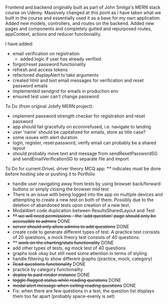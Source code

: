 Frontend and backend originally built as part of John Smilga's MERN stack course on Udemy. Massively changed at this point as I have taken what we built in the course and essentially used it as a base for my own application. Added new models, controllers, and routes on the backend. Added new pages and components and completely gutted and repurposed routes, appContext, actions and reducer functionality.

I have added:

- email verification on registration
  - added logic if user has already verified
- forgot/reset password functionality
- refresh and access tokens
- refactored displayAlert to take arguments
- created html and text email messages for verification and reset password emails
- implemented sendgrid for emails in production env
- ensured test user can't change password

To Do (from original Jobify MERN project):

- implement password strength checker for registration and reset password
- app should fail gracefully on econnrefused, i.e. navigate to landing
- user 'name' should be capitalized for emails, store as title case?
- some issues with alert duration
- login, register, reset password, verify email can probably be a shared layout
- should probably move text and message from sendResetPasswordSG and sendEmailVerificationSG to separate file and import

To Do for current DriveL driver theory MCQ app:
\*\* indicates must be done before hosting site or pushing it to Portfolio

- handle user navigating away from tests by using browser back/forward buttons or simply closing the browser mid test
- There is an issue with being logged into the app on multiple devices and attempting to create a new test on both of them. Possibly due to the deletion of abandoned tests upon creation of a new test.
- ModalAlert code duplication between ResultsSharedLayout and Test
- ~~\*\* we will need permissions - the 'add question' page should only be accessible to admins~~ DONE
- ~~server should only allow admins to add questions~~ DONE
- create code to generate different types of test. A practice test consists of 20 questions, a mock theory test consists of 40 questions.
- \*\* ~~work on the charting/stats functionality~~ DONE
- add other types of tests, eg mock test of 40 questions
- graphs look okay but still need some attention in terms of styling
- handle filtering to show different graphs (practice, mock, category)
- ~~Read questions functionality~~ DONE
- practice by category functionality
- ~~deploy to paid render instance~~ DONE
- ~~toggle flagged status while reading questions~~ DONE
- ~~modal alert message when exiting reading questions~~ DONE
- Fix: when there are few questions in a test, the question list displays them too far apart (probably space-evenly is set)
